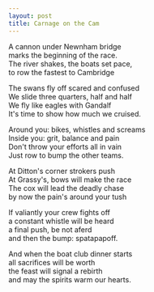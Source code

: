 ```yaml
---
layout: post
title: Carnage on the Cam
---
```



A cannon under Newnham bridge  
marks the beginning of the race.  
The river shakes, the boats set pace,  
to row the fastest to Cambridge  

The swans fly off scared and confused  
We slide three quarters, half and half    
We fly like eagles with Gandalf  
It's time to show how much we cruised.  

Around you: bikes, whistles and screams   
Inside you: grit, balance and pain      
Don't throw your efforts all in vain    
Just row to bump the other teams.   

At Ditton's corner strokers push    
At Grassy's, bows will make the race    
The cox will lead the deadly chase  
by now the pain's around your tush  

If valiantly your crew fights off  
a constant whistle will be heard  
a final push, be not aferd  
and then the bump: spatapapoff.  

And when the boat club dinner starts  
all sacrifices will be worth  
the feast will signal a rebirth  
and may the spirits warm our hearts.  
